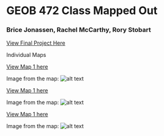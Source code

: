 # GEOB 472 Class Mapped Out
### Brice Jonassen, Rachel McCarthy, Rory Stobart

[View Final Project Here](https://bricewj.github.io/472FinalProject/index.html)

Individual Maps

[View Map 1 here](https://bricewj.github.io/472FinalProject/index.html)

Image from the map:
![alt text](https://github.com/UBC-GEOB472-Spring2021/BriceJ-Exploratory-Lab-2-Interactive-mapping/blob/main/Four%20Corners.png "Four Corners")

[View Map 1 here](https://bricewj.github.io/472FinalProject/index.html)

Image from the map:
![alt text](https://github.com/UBC-GEOB472-Spring2021/BriceJ-Exploratory-Lab-2-Interactive-mapping/blob/main/Four%20Corners.png "Four Corners")

[View Map 1 here](https://bricewj.github.io/472FinalProject/index.html)

Image from the map:
![alt text](https://github.com/UBC-GEOB472-Spring2021/BriceJ-Exploratory-Lab-2-Interactive-mapping/blob/main/Four%20Corners.png "Four Corners")


